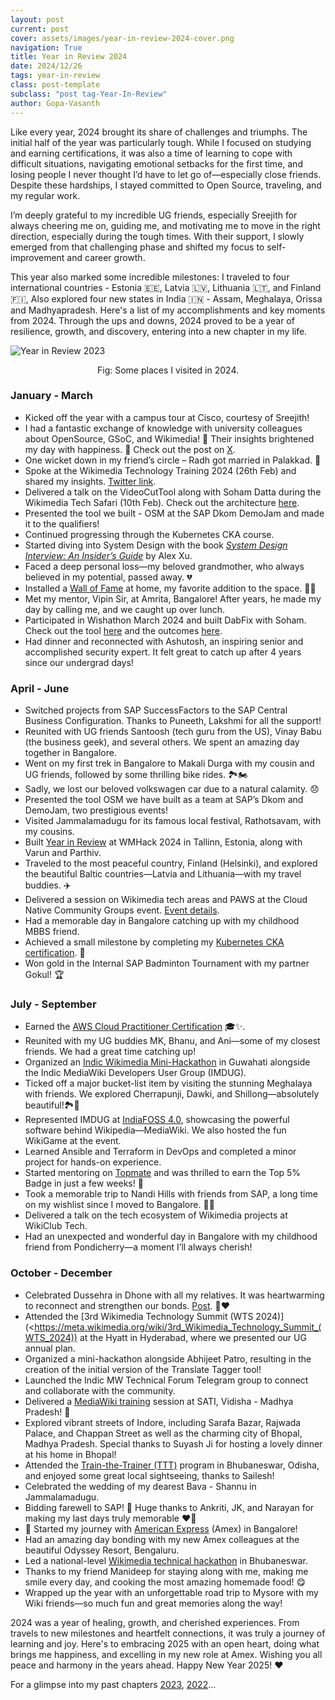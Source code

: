 ```yaml
---
layout: post
current: post
cover: assets/images/year-in-review-2024-cover.png
navigation: True
title: Year in Review 2024
date: 2024/12/26
tags: year-in-review
class: post-template
subclass: "post tag-Year-In-Review"
author: Gopa-Vasanth
---
```


Like every year, 2024 brought its share of challenges and triumphs. The initial half of the year was particularly tough. While I focused on studying and earning certifications, it was also a time of learning to cope with difficult situations, navigating emotional setbacks for the first time, and losing people I never thought I’d have to let go of—especially close friends. Despite these hardships, I stayed committed to Open Source, traveling, and my regular work.

I’m deeply grateful to my incredible UG friends, especially Sreejith for always cheering me on, guiding me, and motivating me to move in the right direction, especially during the tough times. With their support, I slowly emerged from that challenging phase and shifted my focus to self-improvement and career growth.

This year also marked some incredible milestones: I traveled to four international countries - Estonia 🇪🇪, Latvia 🇱🇻, Lithuania 🇱🇹, and Finland 🇫🇮, Also explored four new states in India 🇮🇳 - Assam, Meghalaya, Orissa and Madhyapradesh. Here's a list of my accomplishments and key moments from 2024. Through the ups and downs, 2024 proved to be a year of resilience, growth, and discovery, entering into a new chapter in my life.

![Year in Review 2023](assets/images/year-in-review-2024.png)<center>Fig: Some places I visited in 2024.</center>

### January - March

- Kicked off the year with a campus tour at Cisco, courtesy of Sreejith!
- I had a fantastic exchange of knowledge with university colleagues about OpenSource, GSoC, and Wikimedia! 🌟 Their insights brightened my day with happiness. 🎉 Check out the post on [X](https://x.com/gopavasanth1999/status/1746495193506017660?s=46).
- One wicket down in my friend’s circle – Radh got married in Palakkad. 💍
- Spoke at the Wikimedia Technology Training 2024 (26th Feb) and shared my insights. [Twitter link](https://twitter.com/gopavasanth1999/status/1762307946380501498).
- Delivered a talk on the VideoCutTool along with Soham Datta during the Wikimedia Tech Safari (10th Feb). Check out the architecture [here](https://drive.google.com/file/d/1V-AoYUKl23LlKtIG5rZk0NLpEosE2B49/view).
- Presented the tool we built - OSM at the SAP Dkom DemoJam and made it to the qualifiers!
- Continued progressing through the Kubernetes CKA course.
- Started diving into System Design with the book [_System Design Interview: An Insider’s Guide_](<https://github.com/mukul96/System-Design-AlexXu/blob/master/System%20Design%20Interview%20An%20Insider%E2%80%99s%20Guide%20by%20Alex%20Xu%20(z-lib.org).pdf>) by Alex Xu.
- Faced a deep personal loss—my beloved grandmother, who always believed in my potential, passed away. 💔
- Installed a [Wall of Fame](https://www.instagram.com/s/aGlnaGxpZ2h0OjE3OTQ2NDM0MjQwOTIwMzgz?story_media_id=3437074460046665287&igsh=MXU1YnJ4bnk5MHAz) at home, my favorite addition to the space. 📸✨
- Met my mentor, Vipin Sir, at Amrita, Bangalore! After years, he made my day by calling me, and we caught up over lunch.
- Participated in Wishathon March 2024 and built DabFix with Soham. Check out the tool [here](https://dabfix.toolforge.org/) and the outcomes [here](https://meta.wikimedia.org/wiki/Community_Tech/Wishathon/March_2024/DabFix).
- Had dinner and reconnected with Ashutosh, an inspiring senior and accomplished security expert. It felt great to catch up after 4 years since our undergrad days!

### April - June

- Switched projects from SAP SuccessFactors to the SAP Central Business Configuration. Thanks to Puneeth, Lakshmi for all the support!
- Reunited with UG friends Santoosh (tech guru from the US), Vinay Babu (the business geek), and several others. We spent an amazing day together in Bangalore.
- Went on my first trek in Bangalore to Makali Durga with my cousin and UG friends, followed by some thrilling bike rides. 🏞️🏍️
- Sadly, we lost our beloved volkswagen car due to a natural calamity. 😞
- Presented the tool OSM we have built as a team at SAP’s Dkom and DemoJam, two prestigious events!
- Visited Jammalamadugu for its famous local festival, Rathotsavam, with my cousins.
- Built [Year in Review](https://yearinreview.toolforge.org/) at WMHack 2024 in Tallinn, Estonia, along with Varun and Parthiv.
- Traveled to the most peaceful country, Finland (Helsinki), and explored the beautiful Baltic countries—Latvia and Lithuania—with my travel buddies. ✈️
- Delivered a session on Wikimedia tech areas and PAWS at the Cloud Native Community Groups event. [Event details](https://community.cncf.io/events/details/cncf-greater-noida-presents-fundamental-of-data-science-and-get-started-with-wikiclub/).
- Had a memorable day in Bangalore catching up with my childhood MBBS friend.
- Achieved a small milestone by completing my [Kubernetes CKA certification](https://www.credly.com/earner/earned/badge/1bcce12a-02ff-484e-978d-c9fe528efc2d). 🎉
- Won gold in the Internal SAP Badminton Tournament with my partner Gokul! 🏆

### July - September

- Earned the [AWS Cloud Practitioner Certification](https://www.credly.com/earner/earned/badge/9fee662c-9c82-4ee2-903a-0ec1ba521640) 🎓✨.
- Reunited with my UG buddies MK, Bhanu, and Ani—some of my closest friends. We had a great time catching up!
- Organized an [Indic Wikimedia Mini-Hackathon](https://meta.wikimedia.org/wiki/Indic_Wikimedia_Mini-Hackathon:_Guwahati,_2024) in Guwahati alongside the Indic MediaWiki Developers User Group (IMDUG).
- Ticked off a major bucket-list item by visiting the stunning Meghalaya with friends. We explored Cherrapunji, Dawki, and Shillong—absolutely beautiful!🏞️🌿
- Represented IMDUG at [IndiaFOSS 4.0](https://fossunited.org/indiafoss/2024), showcasing the powerful software behind Wikipedia—MediaWiki. We also hosted the fun WikiGame at the event.
- Learned Ansible and Terraform in DevOps and completed a minor project for hands-on experience.
- Started mentoring on [Topmate](https://topmate.io/gopavasanth) and was thrilled to earn the Top 5% Badge in just a few weeks! 🏅
- Took a memorable trip to Nandi Hills with friends from SAP, a long time on my wishlist since I moved to Bangalore. 🚗✨
- Delivered a talk on the tech ecosystem of Wikimedia projects at WikiClub Tech.
- Had an unexpected and wonderful day in Bangalore with my childhood friend from Pondicherry—a moment I’ll always cherish!

### October - December

- Celebrated Dussehra in Dhone with all my relatives. It was heartwarming to reconnect and strengthen our bonds. [Post](https://www.instagram.com/s/aGlnaGxpZ2h0OjE3OTQ2NDM0MjQwOTIwMzgz?story_media_id=3437074460046665287&igsh=MXU1YnJ4bnk5MHAz). 🎉❤️
- Attended the [3rd Wikimedia Technology Summit (WTS 2024)](<https://meta.wikimedia.org/wiki/3rd_Wikimedia_Technology_Summit_(WTS_2024)) at the Hyatt in Hyderabad, where we presented our UG annual plan.
- Organized a mini-hackathon alongside Abhijeet Patro, resulting in the creation of the initial version of the Translate Tagger tool!
- Launched the Indic MW Technical Forum Telegram group to connect and collaborate with the community.
- Delivered a [MediaWiki training](https://meta.wikimedia.org/wiki/Wiki_Club_SATI/Events/Mediawiki_Technical_Training_01) session at SATI, Vidisha - Madhya Pradesh! 🎤
- Explored vibrant streets of Indore, including Sarafa Bazar, Rajwada Palace, and Chappan Street as well as the charming city of Bhopal, Madhya Pradesh. Special thanks to Suyash Ji for hosting a lovely dinner at his home in Bhopal!
- Attended the [Train-the-Trainer (TTT)](https://meta.wikimedia.org/wiki/CIS-A2K/Events/Train_the_Trainer_Program/2024) program in Bhubaneswar, Odisha, and enjoyed some great local sightseeing, thanks to Sailesh!
- Celebrated the wedding of my dearest Bava - Shannu in Jammalamadugu.
- Bidding farewell to SAP! 🙌 Huge thanks to Ankriti, JK, and Narayan for making my last days truly memorable ❤️🎉
- 💼 Started my journey with [American Express](https://www.americanexpress.com/) (Amex) in Bangalore!
- Had an amazing day bonding with my new Amex colleagues at the beautiful Odyssey Resort, Bengaluru.
- Led a national-level [Wikimedia technical hackathon](https://meta.wikimedia.org/wiki/Indic_Wikimedia_Hackathon_Bhubaneswar_2024) in Bhubaneswar.
- Thanks to my friend Manideep for staying along with me, making me smile every day, and cooking the most amazing homemade food! 😋
- Wrapped up the year with an unforgettable road trip to Mysore with my Wiki friends—so much fun and great memories along the way!

2024 was a year of healing, growth, and cherished experiences. From travels to new milestones and heartfelt connections, it was truly a journey of learning and joy. Here's to embracing 2025 with an open heart, doing what brings me happiness, and excelling in my new role at Amex. Wishing you all peace and harmony in the years ahead. Happy New Year 2025! ❤️

For a glimpse into my past chapters [2023](https://gopavasanth.github.io/blog/Year-in-Review-2023), [2022](https://gopavasanth.github.io/blog/Year-in-Review-2022)…
